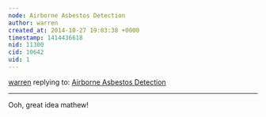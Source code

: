 ```yaml
---
node: Airborne Asbestos Detection
author: warren
created_at: 2014-10-27 19:03:38 +0000
timestamp: 1414436618
nid: 11300
cid: 10642
uid: 1
---
```




[warren](../profile/warren) replying to: [Airborne Asbestos Detection](../notes/el_tonio/10-25-2014/airborne-asbestos-detection)

----
Ooh, great idea mathew!